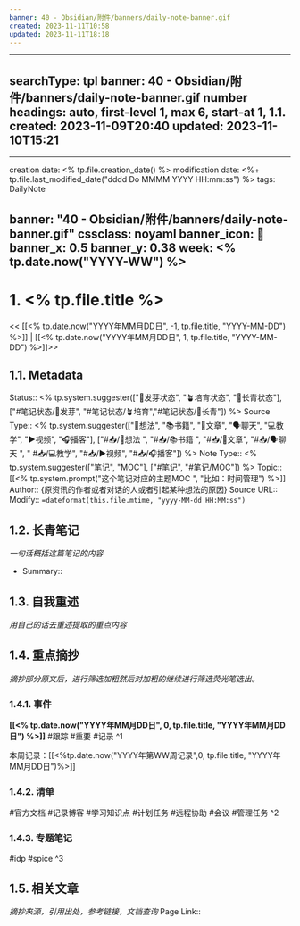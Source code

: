 ```yaml
---
banner: 40 - Obsidian/附件/banners/daily-note-banner.gif
created: 2023-11-11T10:58
updated: 2023-11-11T18:18
---
```

---
searchType: tpl
banner: 40 - Obsidian/附件/banners/daily-note-banner.gif
number headings: auto, first-level 1, max 6, start-at 1, 1.1.
created: 2023-11-09T20:40
updated: 2023-11-10T15:21
---

---
creation date: <% tp.file.creation_date() %>
modification date: <%+ tp.file.last_modified_date("dddd Do MMMM YYYY HH:mm:ss") %>
tags: DailyNote

banner: "40 - Obsidian/附件/banners/daily-note-banner.gif"
cssclass: noyaml
banner_icon: 💌
banner_x: 0.5
banner_y: 0.38
week: <% tp.date.now("YYYY-WW") %>
---

# 1. <% tp.file.title %>

<< [[<% tp.date.now("YYYY年MM月DD日", -1, tp.file.title, "YYYY-MM-DD") %>]] | [[<% tp.date.now("YYYY年MM月DD日", 1, tp.file.title, "YYYY-MM-DD") %>]]>>

## 1.1. Metadata
Status::    <% tp.system.suggester(["🌱发芽状态", "🪴培育状态", "🌲长青状态"], ["#笔记状态/🌱发芽", "#笔记状态/🪴培育","#笔记状态/🌲长青"]) %>
Source Type::  <% tp.system.suggester(["💭想法", "📚书籍", "📰️文章", "🗣️聊天", "💻教学", "▶️视频", "🎧️播客"], ["#📥/💭想法 ", "#📥/📚书籍 ", "#📥/📰️文章", "#📥/🗣️聊天 ", " #📥/💻教学", "#📥/▶️视频", "#📥/🎧️播客"]) %>
Note Type::  <% tp.system.suggester(["笔记", "MOC"], ["#笔记", "#笔记/MOC"]) %>
Topic:: [[<% tp.system.prompt("这个笔记对应的主题MOC ", "比如：时间管理") %>]]
Author:: {原资讯的作者或者对话的人或者引起某种想法的原因}
Source URL:: 
Modify:: `=dateformat(this.file.mtime, "yyyy-MM-dd HH:MM:ss")`

## 1.2. 长青笔记
*一句话概括这篇笔记的内容*
* Summary:: 

## 1.3. 自我重述
*用自己的话去重述提取的重点内容*

## 1.4. 重点摘抄
*摘抄部分原文后，进行筛选加粗然后对加粗的继续进行筛选荧光笔选出。*
### 1.4.1. 事件
**[[<% tp.date.now("YYYY年MM月DD日", 0, tp.file.title, "YYYY年MM月DD日") %>]]**
#跟踪 
#重要 
#记录 
^1

本周记录：[[<%tp.date.now("YYYY年第WW周记录",0, tp.file.title, "YYYY年MM月DD日")%>]]

### 1.4.2. 清单
#官方文档
#记录博客
#学习知识点
#计划任务
#远程协助
#会议
#管理任务 
^2

### 1.4.3. 专题笔记
#idp
#spice
^3


## 1.5. 相关文章
*摘抄来源，引用出处，参考链接，文档查询*
Page Link::  
